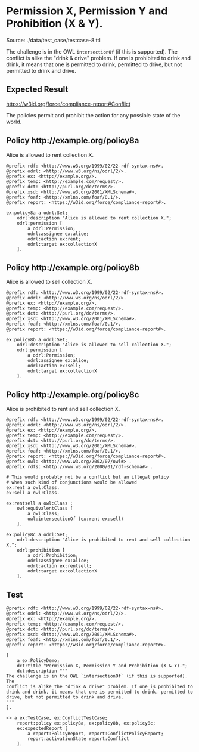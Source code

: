 # Permission X, Permission Y and Prohibition (X & Y).
Source: ./data/test_case/testcase-8.ttl

 The challenge is in the OWL `intersectionOf` (if this is supported). The conflict is alike the "drink & drive" problem. If one is prohibited to drink and drink, it means that one is permitted to drink, permitted to drive, but not permitted to drink and drive. 


## Expected Result 

https://w3id.org/force/compliance-report#Conflict

The policies permit and prohibit the action for any possible state of the world.

<h2>Policy <span>http://example.org/policy8a</span></h2>

Alice is allowed to rent collection X.

```
@prefix rdf: <http://www.w3.org/1999/02/22-rdf-syntax-ns#>.
@prefix odrl: <http://www.w3.org/ns/odrl/2/>.
@prefix ex: <http://example.org/>.
@prefix temp: <http://example.com/request/>.
@prefix dct: <http://purl.org/dc/terms/>.
@prefix xsd: <http://www.w3.org/2001/XMLSchema#>.
@prefix foaf: <http://xmlns.com/foaf/0.1/>.
@prefix report: <https://w3id.org/force/compliance-report#>.

ex:policy8a a odrl:Set;
    odrl:description "Alice is allowed to rent collection X.";
    odrl:permission [
        a odrl:Permission;
        odrl:assignee ex:alice;
        odrl:action ex:rent;
        odrl:target ex:collectionX
    ].
```

<h2>Policy <span>http://example.org/policy8b</span></h2>

Alice is allowed to sell collection X.

```
@prefix rdf: <http://www.w3.org/1999/02/22-rdf-syntax-ns#>.
@prefix odrl: <http://www.w3.org/ns/odrl/2/>.
@prefix ex: <http://example.org/>.
@prefix temp: <http://example.com/request/>.
@prefix dct: <http://purl.org/dc/terms/>.
@prefix xsd: <http://www.w3.org/2001/XMLSchema#>.
@prefix foaf: <http://xmlns.com/foaf/0.1/>.
@prefix report: <https://w3id.org/force/compliance-report#>.

ex:policy8b a odrl:Set;
    odrl:description "Alice is allowed to sell collection X.";
    odrl:permission [
        a odrl:Permission;
        odrl:assignee ex:alice;
        odrl:action ex:sell;
        odrl:target ex:collectionX
    ].
```

<h2>Policy <span>http://example.org/policy8c</span></h2>

Alice is prohibited to rent and sell collection X.

```
@prefix rdf: <http://www.w3.org/1999/02/22-rdf-syntax-ns#>.
@prefix odrl: <http://www.w3.org/ns/odrl/2/>.
@prefix ex: <http://example.org/>.
@prefix temp: <http://example.com/request/>.
@prefix dct: <http://purl.org/dc/terms/>.
@prefix xsd: <http://www.w3.org/2001/XMLSchema#>.
@prefix foaf: <http://xmlns.com/foaf/0.1/>.
@prefix report: <https://w3id.org/force/compliance-report#>.
@prefix owl: <http://www.w3.org/2002/07/owl#> .
@prefix rdfs: <http://www.w3.org/2000/01/rdf-schema#> .

# This would probably not be a conflict but an illegal policy
# when such kind of conjunctions would be allowed
ex:rent a owl:Class.
ex:sell a owl:Class.

ex:rentsell a owl:Class ;
    owl:equivalentClass [
        a owl:Class;
        owl:intersectionOf (ex:rent ex:sell)
    ].

ex:policy8c a odrl:Set;
    odrl:description "Alice is prohibited to rent and sell collection X.";
    odrl:prohibition [
        a odrl:Prohibition;
        odrl:assignee ex:alice;
        odrl:action ex:rentsell;
        odrl:target ex:collectionX
    ].
```

## Test

```
@prefix rdf: <http://www.w3.org/1999/02/22-rdf-syntax-ns#>.
@prefix odrl: <http://www.w3.org/ns/odrl/2/>.
@prefix ex: <http://example.org/>.
@prefix temp: <http://example.com/request/>.
@prefix dct: <http://purl.org/dc/terms/>.
@prefix xsd: <http://www.w3.org/2001/XMLSchema#>.
@prefix foaf: <http://xmlns.com/foaf/0.1/>.
@prefix report: <https://w3id.org/force/compliance-report#>.

[
    a ex:PolicyDemo;
    dct:title "Permission X, Permission Y and Prohibition (X & Y).";
    dct:description """
The challenge is in the OWL `intersectionOf` (if this is supported). The
conflict is alike the "drink & drive" problem. If one is prohibited to
drink and drink, it means that one is permitted to drink, permitted to 
drive, but not permitted to drink and drive.
"""
].

<> a ex:TestCase, ex:ConflictTestCase;
    report:policy ex:policy8a, ex:policy8b, ex:policy8c;
    ex:expectedReport [
        a report:PolicyReport, report:ConflictPolicyReport;
        report:activationState report:Conflict
    ].

```
